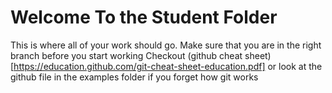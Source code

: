 # Welcome To the Student Folder
This is where all of your work should go.
Make sure that you are in the right branch before you start working
Checkout (github cheat sheet)[https://education.github.com/git-cheat-sheet-education.pdf] or look at the github file in the examples folder if you forget how git works
